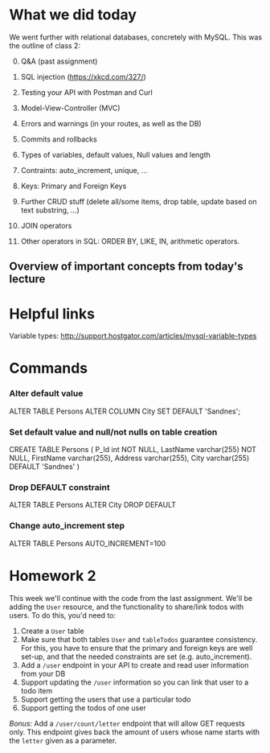 # What we did today 

We went further with relational databases, concretely with MySQL. This was the outline of class 2:

0. Q&A (past assignment)

1. SQL injection (https://xkcd.com/327/)

1. Testing your API with Postman and Curl

2. Model-View-Controller (MVC)

3. Errors and warnings (in your routes, as well as the DB)

4. Commits and rollbacks

5. Types of variables, default values, Null values and length

6. Contraints: auto_increment, unique, ... 

7. Keys: Primary and Foreign Keys

8. Further CRUD stuff (delete all/some items, drop table, update based on text substring, …)

9. JOIN operators

10. Other operators in SQL: ORDER BY, LIKE, IN, arithmetic operators.

## Overview of important concepts from today's lecture

# Helpful links 

Variable types: http://support.hostgator.com/articles/mysql-variable-types

# Commands

### Alter default value

ALTER TABLE Persons ALTER COLUMN City SET DEFAULT 'Sandnes';

### Set default value and null/not nulls on table creation

CREATE TABLE Persons
(
P_Id int NOT NULL,
LastName varchar(255) NOT NULL,
FirstName varchar(255),
Address varchar(255),
City varchar(255) DEFAULT 'Sandnes'
)

### Drop DEFAULT constraint

ALTER TABLE Persons ALTER City DROP DEFAULT

### Change auto_increment step

ALTER TABLE Persons AUTO_INCREMENT=100

# Homework 2
This week we'll continue with the code from the last assignment. We'll be adding the `User` resource, and the functionality to share/link todos with users. To do this, you'd need to:

1. Create a `User` table
2. Make sure that both tables `User` and `tableTodos` guarantee consistency. For this, you have to ensure that the primary and foreign keys are well set-up, and that the needed constraints are set (e.g. auto_increment).
3. Add a `/user` endpoint in your API to create and read user information from your DB
4. Support updating the `/user` information so you can link that user to a todo item
5. Support getting the users that use a particular todo
6. Support getting the todos of one user

*Bonus:* Add a `/user/count/letter` endpoint that will allow GET requests only. This endpoint gives back the amount of users whose name starts with the `letter` given as a parameter. 
